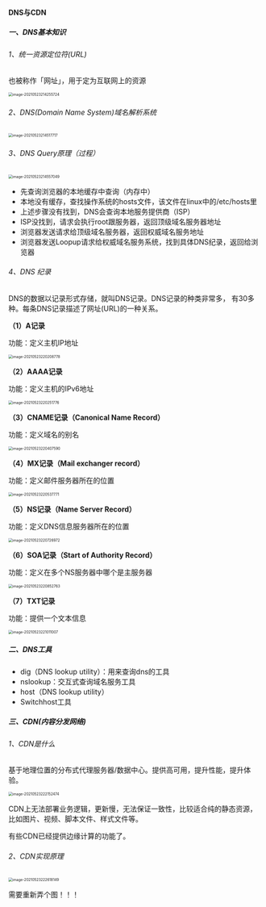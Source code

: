 #### DNS与CDN

##### 一、DNS基本知识

###### 1、统一资源定位符(URL)

也被称作「网址」，用于定为互联网上的资源

<img src="https://liuyang-picbed.oss-cn-shanghai.aliyuncs.com/img/image-20210523214255724.png" alt="image-20210523214255724" style="zoom:50%;" />

###### 2、DNS(Domain Name System)域名解析系统

<img src="https://liuyang-picbed.oss-cn-shanghai.aliyuncs.com/img/image-20210523214517717.png" alt="image-20210523214517717" style="zoom:50%;" />

###### 3、DNS Query原理（过程）

<img src="https://liuyang-picbed.oss-cn-shanghai.aliyuncs.com/img/image-20210523214557049.png" alt="image-20210523214557049" style="zoom:50%;" />

- 先查询浏览器的本地缓存中查询（内存中）
- 本地没有缓存，查找操作系统的hosts文件，该文件在linux中的/etc/hosts里
- 上述步骤没有找到，DNS会查询本地服务提供商（ISP）
- ISP没找到，请求会执行root跟服务器，返回顶级域名服务器地址
- 浏览器发送请求给顶级域名服务器，返回权威域名服务地址
- 浏览器发送Loopup请求给权威域名服务系统，找到具体DNS纪录，返回给浏览器

###### 4、DNS 纪录

DNS的数据以记录形式存储，就叫DNS记录。DNS记录的种类非常多， 有30多种。每条DNS记录描述了网址(URL)的一种关系。

**（1）A记录**

功能：定义主机IP地址

<img src="https://liuyang-picbed.oss-cn-shanghai.aliyuncs.com/img/image-20210523220208778.png" alt="image-20210523220208778" style="zoom:50%;" />

**（2）AAAA记录**

功能：定义主机的IPv6地址

<img src="https://liuyang-picbed.oss-cn-shanghai.aliyuncs.com/img/image-20210523220251776.png" alt="image-20210523220251776" style="zoom:50%;" />

**（3）CNAME记录（Canonical Name Record）**

功能：定义域名的别名

<img src="https://liuyang-picbed.oss-cn-shanghai.aliyuncs.com/img/image-20210523220407590.png" alt="image-20210523220407590" style="zoom:50%;" />

**（4）MX记录（Mail exchanger record）**

功能：定义邮件服务器所在的位置

<img src="https://liuyang-picbed.oss-cn-shanghai.aliyuncs.com/img/image-20210523220537771.png" alt="image-20210523220537771" style="zoom:50%;" />

**（5）NS记录（Name Server Record）**

功能：定义DNS信息服务器所在的位置

<img src="https://liuyang-picbed.oss-cn-shanghai.aliyuncs.com/img/image-20210523220726972.png" alt="image-20210523220726972" style="zoom:50%;" />

**（6）SOA记录（Start of Authority Record）**

功能：定义在多个NS服务器中哪个是主服务器

<img src="https://liuyang-picbed.oss-cn-shanghai.aliyuncs.com/img/image-20210523220852763.png" alt="image-20210523220852763" style="zoom:50%;" />

**（7）TXT记录**

功能：提供一个文本信息

<img src="https://liuyang-picbed.oss-cn-shanghai.aliyuncs.com/img/image-20210523221011007.png" alt="image-20210523221011007" style="zoom:50%;" />

##### 二、DNS工具

-  dig（DNS lookup utility）：用来查询dns的工具
- nslookup：交互式查询域名服务工具
- host（DNS lookup utility）
- Switchhost工具

##### 三、CDN(内容分发网络)

###### 1、CDN是什么

基于地理位置的分布式代理服务器/数据中心。提供高可用，提升性能，提升体验。

<img src="https://liuyang-picbed.oss-cn-shanghai.aliyuncs.com/img/image-20210523222152474.png" alt="image-20210523222152474" style="zoom:50%;" />

CDN上无法部署业务逻辑，更新慢，无法保证一致性，比较适合纯的静态资源，比如图片、视频、脚本文件、样式文件等。

有些CDN已经提供边缘计算的功能了。

###### 2、CDN实现原理

<img src="https://liuyang-picbed.oss-cn-shanghai.aliyuncs.com/img/image-20210523222618149.png" alt="image-20210523222618149" style="zoom:50%;" />

需要重新弄个图！！！